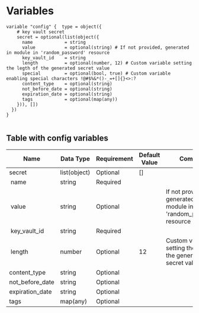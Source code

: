 # Variables

```
variable "config" {  type = object({
    # key vault secret
    secret = optional(list(object({
      name            = string
      value           = optional(string) # If not provided, generated in module in 'random_password' resource
      key_vault_id    = string
      length          = optional(number, 12) # Custom variable setting the legth of the generated secret value
      special         = optional(bool, true) # Custom variable enabling special characters !@#$%&*()-_=+[]{}<>:?
      content_type    = optional(string)
      not_before_date = optional(string)
      expiration_date = optional(string)
      tags            = optional(map(any))
    })), [])
  })
}


```


## Table with config variables

| Name | Data Type | Requirement | Default Value | Comment |
| ------- | --------- | ----------- | ------------- | ------- |
|secret | list(object) | Optional | [] |  |
|&nbsp;name | string | Required |  |  |
|&nbsp;value | string | Optional |  |  If not provided, generated in module in 'random_password' resource |
|&nbsp;key_vault_id | string | Required |  |  |
|&nbsp;length | number | Optional |  12 |  Custom variable setting the legth of the generated secret value |
|content_type | string | Optional |  |  |
|not_before_date | string | Optional |  |  |
|expiration_date | string | Optional |  |  |
|tags | map(any) | Optional |  |  |


